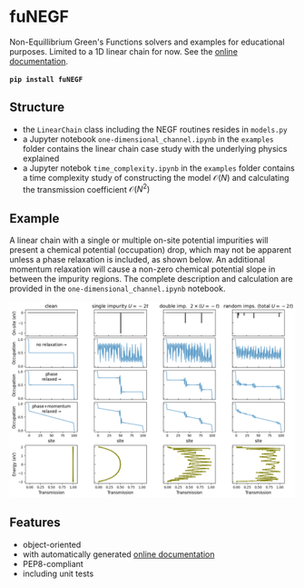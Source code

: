 # fuNEGF

Non-Equillibrium Green's Functions solvers and examples for educational purposes. Limited to a 1D linear chain for now.
See the [online documentation](https://funegf.readthedocs.io/en/latest/).

**```pip install fuNEGF```**

## Structure
* the ```LinearChain``` class including the NEGF routines resides in ```models.py```
* a Jupyter notebook ```one-dimensional_channel.ipynb``` in the ```examples``` folder contains the linear chain case study with the underlying physics explained
* a Jupyter notebok ```time_complexity.ipynb``` in the ```examples``` folder contains a time complexity study of constructing the model $\mathcal{O}(N)$ and calculating the transmission coefficient $\mathcal{O}(N^2)$

## Example
A linear chain with a single or multiple on-site potential impurities will present a chemical potential (occupation) drop, which may not be apparent unless a phase relaxation is included, as shown below.
An additional momentum relaxation will cause a non-zero chemical potential slope in between the impurity regions.
The complete description and calculation are provided in the ```one-dimensional_channel.ipynb``` notebook.

![example](./example.png)

## Features
* object-oriented
* with automatically generated [online documentation](https://funegf.readthedocs.io/en/latest/)
* PEP8-compliant
* including unit tests
